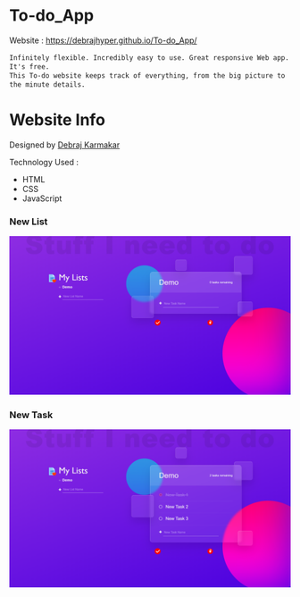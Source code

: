 # To-do_App

Website : https://debrajhyper.github.io/To-do_App/

    Infinitely flexible. Incredibly easy to use. Great responsive Web app. It's free. 
    This To-do website keeps track of everything, from the big picture to the minute details.
# Website Info
Designed by <a href="https://github.com/debrajhyper">Debraj Karmakar</a>

Technology Used :
<ul>
    <li>HTML</li>
    <li>CSS</li>
    <li>JavaScript</li>
</ul>

<h3>New List</h3>
<img src="assets/img/new_list.png"/>
    
<h3>New Task</h3>
<img src="assets/img/new_tasks.png"/>
